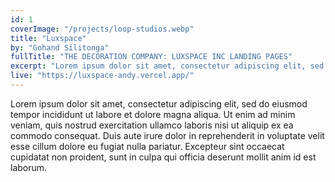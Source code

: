 ```yaml
---
id: 1
coverImage: "/projects/loop-studios.webp"
title: "Luxspace"
by: "Gohand Silitonga"
fullTitle: "THE DECORATION COMPANY: LUXSPACE INC LANDING PAGES"
excerpt: "Lorem ipsum dolor sit amet, consectetur adipiscing elit, sed do eiusmod tempor incididunt ut labore et dolore consequat."
live: "https://luxspace-andy.vercel.app/"
---
```

Lorem ipsum dolor sit amet, consectetur adipiscing elit, sed do eiusmod tempor incididunt ut labore et dolore magna aliqua. Ut enim ad minim veniam, quis nostrud exercitation ullamco laboris nisi ut aliquip ex ea commodo consequat. Duis aute irure dolor in reprehenderit in voluptate velit esse cillum dolore eu fugiat nulla pariatur. Excepteur sint occaecat cupidatat non proident, sunt in culpa qui officia deserunt mollit anim id est laborum.